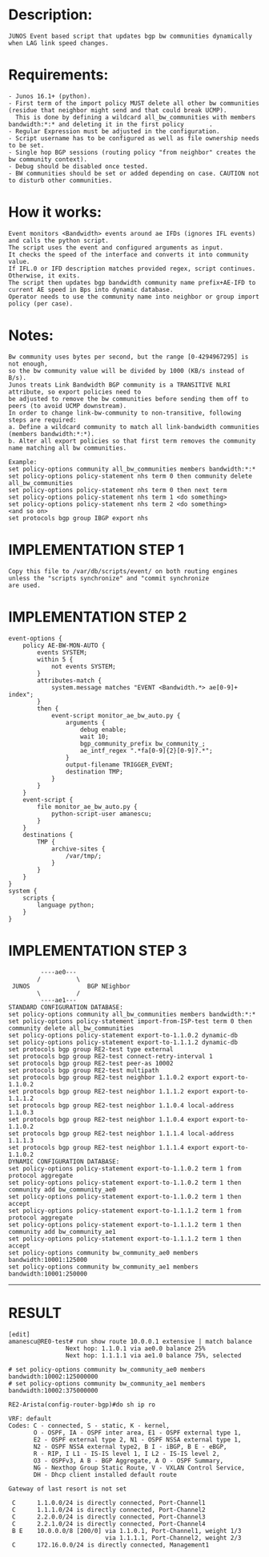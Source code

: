 # Description:
    JUNOS Event based script that updates bgp bw communities dynamically when LAG link speed changes.
# Requirements:
    - Junos 16.1+ (python).
    - First term of the import policy MUST delete all other bw communities (residue that neighbor might send and that could break UCMP).
      This is done by defining a wildcard all_bw_communities with members bandwidth:*:* and deleting it in the first policy       .
    - Regular Expression must be adjusted in the configuration.
    - Script username has to be configured as well as file ownership needs to be set.
    - Single hop BGP sessions (routing policy "from neighbor" creates the bw community context).
    - Debug should be disabled once tested.
    - BW communities should be set or added depending on case. CAUTION not to disturb other communities.
# How it works:
    Event monitors <Bandwidth> events around ae IFDs (ignores IFL events) and calls the python script.
    The script uses the event and configured arguments as input.
    It checks the speed of the interface and converts it into community value.
    If IFL.0 or IFD description matches provided regex, script continues. Otherwise, it exits.
    The script then updates bgp bandwidth community name prefix+AE-IFD to current AE speed in Bps into dynamic database.
    Operator needs to use the community name into neighbor or group import policy (per case).
# Notes:
    Bw community uses bytes per second, but the range [0-4294967295] is not enough, 
    so the bw community value will be divided by 1000 (KB/s instead of B/s).
    Junos treats Link Bandwidth BGP community is a TRANSITIVE NLRI attribute, so export policies need to
    be adjusted to remove the bw communities before sending them off to peers (to avoid UCMP downstream).
    In order to change link-bw-community to non-transitive, following steps are required:
    a. Define a wildcard community to match all link-bandwidth communities (members bandwidth:*:*).
    b. Alter all export policies so that first term removes the community name matching all bw communities.

    Example:
    set policy-options community all_bw_communities members bandwidth:*:*
    set policy-options policy-statement nhs term 0 then community delete all_bw_communities
    set policy-options policy-statement nhs term 0 then next term
    set policy-options policy-statement nhs term 1 <do something>
    set policy-options policy-statement nhs term 2 <do something>
    <and so on>
    set protocols bgp group IBGP export nhs

# IMPLEMENTATION STEP 1 
    Copy this file to /var/db/scripts/event/ on both routing engines unless the "scripts synchronize" and "commit synchronize
    are used.

# IMPLEMENTATION STEP 2 
    event-options {
        policy AE-BW-MON-AUTO {
            events SYSTEM;
            within 5 {
                not events SYSTEM;
            }
            attributes-match {
                system.message matches "EVENT <Bandwidth.*> ae[0-9]+ index";
            }
            then {
                event-script monitor_ae_bw_auto.py {
                    arguments {
                        debug enable;
                        wait 10;
                        bgp_community_prefix bw_community_;
                        ae_intf_regex ".*fa[0-9]{2}[0-9]?.*";
                    }
                    output-filename TRIGGER_EVENT;
                    destination TMP;
                }
            }
        }
        event-script {
            file monitor_ae_bw_auto.py {
                python-script-user amanescu;
            }
        }    
        destinations {
            TMP {
                archive-sites {
                    /var/tmp/;
                }
            }
        }
    }
    system {
        scripts {
            language python;
        }
    }


# IMPLEMENTATION STEP 3 
             ----ae0---
            /          \
     JUNOS                BGP NEighbor
            \          /
             ----ae1---
    STANDARD CONFIGURATION DATABASE:
    set policy-options community all_bw_communities members bandwidth:*:*
    set policy-options policy-statement import-from-ISP-test term 0 then community delete all_bw_communities
    set policy-options policy-statement export-to-1.1.0.2 dynamic-db
    set policy-options policy-statement export-to-1.1.1.2 dynamic-db
    set protocols bgp group RE2-test type external
    set protocols bgp group RE2-test connect-retry-interval 1
    set protocols bgp group RE2-test peer-as 10002
    set protocols bgp group RE2-test multipath
    set protocols bgp group RE2-test neighbor 1.1.0.2 export export-to-1.1.0.2
    set protocols bgp group RE2-test neighbor 1.1.1.2 export export-to-1.1.1.2
    set protocols bgp group RE2-test neighbor 1.1.0.4 local-address 1.1.0.3
    set protocols bgp group RE2-test neighbor 1.1.0.4 export export-to-1.1.0.2
    set protocols bgp group RE2-test neighbor 1.1.1.4 local-address 1.1.1.3
    set protocols bgp group RE2-test neighbor 1.1.1.4 export export-to-1.1.0.2
    DYNAMIC CONFIGURATION DATABASE:
    set policy-options policy-statement export-to-1.1.0.2 term 1 from protocol aggregate
    set policy-options policy-statement export-to-1.1.0.2 term 1 then community add bw_community_ae0
    set policy-options policy-statement export-to-1.1.0.2 term 1 then accept
    set policy-options policy-statement export-to-1.1.1.2 term 1 from protocol aggregate
    set policy-options policy-statement export-to-1.1.1.2 term 1 then community add bw_community_ae1
    set policy-options policy-statement export-to-1.1.1.2 term 1 then accept
    set policy-options community bw_community_ae0 members bandwidth:10001:125000
    set policy-options community bw_community_ae1 members bandwidth:10001:250000

************************

# RESULT 
    [edit]
    amanescu@RE0-test# run show route 10.0.0.1 extensive | match balance
                    Next hop: 1.1.0.1 via ae0.0 balance 25%
                    Next hop: 1.1.1.1 via ae1.0 balance 75%, selected

    # set policy-options community bw_community_ae0 members bandwidth:10002:125000000
    # set policy-options community bw_community_ae1 members bandwidth:10002:375000000

    RE2-Arista(config-router-bgp)#do sh ip ro

    VRF: default
    Codes: C - connected, S - static, K - kernel,
           O - OSPF, IA - OSPF inter area, E1 - OSPF external type 1,
           E2 - OSPF external type 2, N1 - OSPF NSSA external type 1,
           N2 - OSPF NSSA external type2, B I - iBGP, B E - eBGP,
           R - RIP, I L1 - IS-IS level 1, I L2 - IS-IS level 2,
           O3 - OSPFv3, A B - BGP Aggregate, A O - OSPF Summary,
           NG - Nexthop Group Static Route, V - VXLAN Control Service,
           DH - Dhcp client installed default route

    Gateway of last resort is not set

     C      1.1.0.0/24 is directly connected, Port-Channel1
     C      1.1.1.0/24 is directly connected, Port-Channel2
     C      2.2.0.0/24 is directly connected, Port-Channel3
     C      2.2.1.0/24 is directly connected, Port-Channel4
     B E    10.0.0.0/8 [200/0] via 1.1.0.1, Port-Channel1, weight 1/3
                               via 1.1.1.1, Port-Channel2, weight 2/3
     C      172.16.0.0/24 is directly connected, Management1
